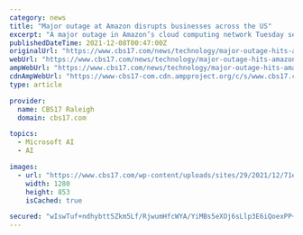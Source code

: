 ```yaml
---
category: news
title: "Major outage at Amazon disrupts businesses across the US"
excerpt: "A major outage in Amazon’s cloud computing network Tuesday severely disrupted services at a wide range of U.S. companies for more than five hours, the latest sign of just how concentrated"
publishedDateTime: 2021-12-08T00:47:00Z
originalUrl: "https://www.cbs17.com/news/technology/major-outage-hits-amazon-web-services-many-sites-affected/"
webUrl: "https://www.cbs17.com/news/technology/major-outage-hits-amazon-web-services-many-sites-affected/"
ampWebUrl: "https://www.cbs17.com/news/technology/major-outage-hits-amazon-web-services-many-sites-affected/amp/"
cdnAmpWebUrl: "https://www-cbs17-com.cdn.ampproject.org/c/s/www.cbs17.com/news/technology/major-outage-hits-amazon-web-services-many-sites-affected/amp/"
type: article

provider:
  name: CBS17 Raleigh
  domain: cbs17.com

topics:
  - Microsoft AI
  - AI

images:
  - url: "https://www.cbs17.com/wp-content/uploads/sites/29/2021/12/71ed0401653f47078aa4a634650406bd.jpg?w=1280"
    width: 1280
    height: 853
    isCached: true

secured: "wIswTuf+ndhybtt5Zkm5Lf/RjwumHfcWYA/YiMBs5eXOj6sLlp3E6iQoexPP+8lKYNpE6QAaV61Dh4wGlEM+ivrnsRGxswKyWW0Ana/LRKfx1Yb3/k048dytuDIo6JITjuPB1SnKSeNsf8NAlirFoPAC4847X0UpsNHRdfu87JJT/TF6FFa540f6i5cV3OZ9DRxjfIrLJBpBDqcMJ7u/yl5mxQC4LskEHHqeEX8KXAsdIvqQtJ/5aRirDUFn00TFCcm5AGhNRQMU71j9Z8SLkwf3TmYtDxPdFagVPWnPcdfqyHGFFErj/cln3vH/Nc+eGIWfqE6EJXdqzBMJpXfWR2b9wDvvzWQ5p7yZYSX1xek=;LlAarkm/IAe+NImRCcIH9Q=="
---
```


